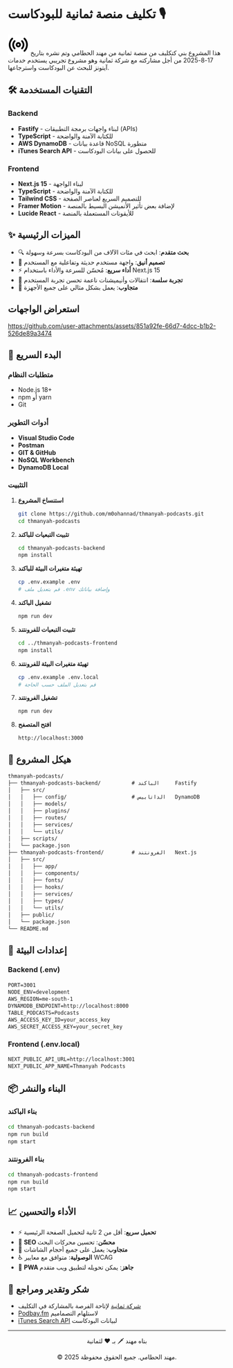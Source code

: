 # تكليف منصة ثمانية للبودكاست 🎙️

![ثمانية بودكاست](./thmanyah-podcasts-frontend/public/favicon.svg) هذا المشروع بني كتكليف من منصة ثمانية من مهند الحطامي وتم نشره بتاريخ 17-8-2025 من أجل مشاركته مع شركة ثمانية وهو مشروع تجريبي يستخدم خدمات آيتونز للبحث عن البودكاست واسترجاعها.


## 🛠️ التقنيات المستخدمة

### Backend
- **Fastify** - لبناء واجهات برمجة التطبيقات (APIs)
- **TypeScript** - للكتابة الآمنة والواضحة
- **AWS DynamoDB** - قاعدة بيانات NoSQL متطورة
- **iTunes Search API** - للحصول على بيانات البودكاست

### Frontend
- **Next.js 15** - لبناء الواجهة
- **TypeScript** - للكتابة الآمنة والواضحة
- **Tailwind CSS** - للتصميم السريع لعناصر الصفحة
- **Framer Motion** - لإضافة بعض تأثير الأنميشن البسيط بالمنصة
- **Lucide React** - للأيقونات المستعملة بالمنصة


## ✨ الميزات الرئيسية

- 🔍 **بحث متقدم**: ابحث في مئات الآلاف من البودكاست بسرعة وسهولة
- 🎨 **تصميم أنيق**: واجهة مستخدم حديثة وتفاعلية مع المستخدم
- ⚡ **أداء سريع**: مُحسّن للسرعة والأداء باستخدام Next.js 15
- 🔄 **تجربة سلسة**: انتقالات وأنيميشنات ناعمة تحسن تجربة المستخدم
- 📱 **متجاوب**: يعمل بشكل مثالي على جميع الأجهزة

## استعراض الواجهات


https://github.com/user-attachments/assets/851a92fe-66d7-4dcc-b1b2-526de89a3474



## 🚀 البدء السريع

### متطلبات النظام
- Node.js 18+ 
- npm أو yarn
- Git

### أدوات التطوير
- **Visual Studio Code**
- **Postman**
- **GIT & GitHub**
- **NoSQL Workbench**
- **DynamoDB Local**

### التثبيت

1. **استنساخ المشروع**
   ```bash
   git clone https://github.com/m0ohannad/thmanyah-podcasts.git
   cd thmanyah-podcasts
   ```

2. **تثبيت التبعيات للباكند**
   ```bash
   cd thmanyah-podcasts-backend
   npm install
   ```

3. **تهيئة متغيرات البيئة للباكند**
   ```bash
   cp .env.example .env
   # قم بتعديل ملف .env وإضافة بياناتك
   ```

4. **تشغيل الباكند**
   ```bash
   npm run dev
   ```

5. **تثبيت التبعيات للفرونتند**
   ```bash
   cd ../thmanyah-podcasts-frontend
   npm install
   ```

6. **تهيئة متغيرات البيئة للفرونتند**
   ```bash
   cp .env.example .env.local
   # قم بتعديل الملف حسب الحاجة
   ```

7. **تشغيل الفرونتند**
   ```bash
   npm run dev
   ```

8. **افتح المتصفح**
   ```
   http://localhost:3000
   ```

## 📁 هيكل المشروع

```
thmanyah-podcasts/
├── thmanyah-podcasts-backend/          # الباكند     Fastify
│   ├── src/
│   │   ├── config/                     # الداتابيس   DynamoDB
│   │   ├── models/
│   │   ├── plugins/
│   │   ├── routes/
│   │   ├── services/
│   │   └── utils/
│   ├── scripts/
│   └── package.json
├── thmanyah-podcasts-frontend/         # الفرونتند   Next.js
│   ├── src/
│   │   ├── app/
│   │   ├── components/
│   │   ├── fonts/
│   │   ├── hooks/
│   │   ├── services/
│   │   ├── types/
│   │   └── utils/
│   ├── public/
│   └── package.json
└── README.md
```

## 🔧 إعدادات البيئة

### Backend (.env)
```env
PORT=3001
NODE_ENV=development
AWS_REGION=me-south-1 
DYNAMODB_ENDPOINT=http://localhost:8000
TABLE_PODCASTS=Podcasts
AWS_ACCESS_KEY_ID=your_access_key
AWS_SECRET_ACCESS_KEY=your_secret_key
```

### Frontend (.env.local)
```env
NEXT_PUBLIC_API_URL=http://localhost:3001
NEXT_PUBLIC_APP_NAME=Thmanyah Podcasts
```

## 📦 البناء والنشر

### بناء الباكند
```bash
cd thmanyah-podcasts-backend
npm run build
npm start
```

### بناء الفرونتند
```bash
cd thmanyah-podcasts-frontend
npm run build
npm start
```


## 📈 الأداء والتحسين

- ⚡ **تحميل سريع**: أقل من 2 ثانية لتحميل الصفحة الرئيسية
- 🎯 **SEO محسّن**: تحسين محركات البحث
- 📱 **متجاوب**: يعمل على جميع أحجام الشاشات
- ♿ **الوصولية**: متوافق مع معايير WCAG
- 🔄 **PWA جاهز**: يمكن تحويله لتطبيق ويب متقدم


## 🙏 شكر وتقدير ومراجع

- [شركة ثمانية](https://thmanyah.com) لإتاحة الفرصة بالمشاركة في التكليف
- [Podbay.fm](https://podbay.fm) لاستلهام التصماميم
- [iTunes Search API](https://developer.apple.com/library/archive/documentation/AudioVideo/Conceptual/iTuneSearchAPI/) لبيانات البودكاست

---

<div align="center">
  <p>بناه مهند 🗡️ بـ ❤️ لثمانية</p>
  <p>© 2025 مهند الحطامي. جميع الحقوق محفوظة.</p>
</div>

